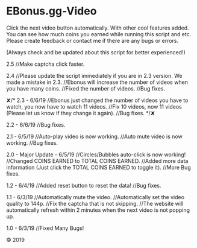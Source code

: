 # EBonus.gg-Video
Click the next video button automatically. With other cool features added.
You can see how much coins you earned while running this script and etc.
Please create feedback or contact me if there are any bugs or errors.

(Always check and be updated about this script for better experienced!)

2.5
//Make captcha click faster.

2.4
//Please update the script immediately if you are in 2.3 version. We made a mistake in 2.3.
//Ebonus will increase the number of videos when you have many coins.
//Fixed the number of videos.
//Bug fixes.

✘/* 2.3 - 6/6/19
//Ebonus just changed the number of videos you have to watch, you now have to watch 11 videos.
//Fix 10 videos, now 11 videos (Please let us know if they change it again).
//Bug fixes. */✘

2.2 - 6/6/19
//Bug fixes.

2.1 - 6/5/19
//Auto-play video is now working.
//Auto mute video is now working.
//Bug fixes.

2.0 - Major Update - 6/5/19
//Circles/Bubbles auto-click is now working!
//Changed COINS EARNED to TOTAL COINS EARNED.
//Added more data information (Just click the TOTAL COINS EARNED to toggle it).
//More Bug fixes.

1.2 - 6/4/19
//Added reset button to reset the data!
//Bug fixes.

1.1 - 6/3/19
//Automatically mute the video.
//Automatically set the video quality to 144p.
//Fix the captcha that is not skipping.
//The website will automatically refresh within 2 minutes when the next video is not popping up.

1.0 - 6/3/19
//Fixed Many Bugs!

© 2019
